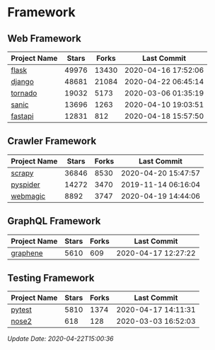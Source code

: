 # Framework

## Web Framework

| Project Name | Stars | Forks | Last Commit |
| ------------ | ----- | ----- | ----------- |
| [flask](https://github.com/pallets/flask) | 49976 | 13430 | 2020-04-16 17:52:06 |
| [django](https://github.com/django/django) | 48681 | 21084 | 2020-04-22 06:45:14 |
| [tornado](https://github.com/tornadoweb/tornado) | 19032 | 5173 | 2020-03-06 01:35:19 |
| [sanic](https://github.com/huge-success/sanic) | 13696 | 1263 | 2020-04-10 19:03:51 |
| [fastapi](https://github.com/tiangolo/fastapi) | 12831 | 812 | 2020-04-18 15:57:50 |

## Crawler Framework

| Project Name | Stars | Forks | Last Commit |
| ------------ | ----- | ----- | ----------- |
| [scrapy](https://github.com/scrapy/scrapy) | 36846 | 8530 | 2020-04-20 15:47:57 |
| [pyspider](https://github.com/binux/pyspider) | 14272 | 3470 | 2019-11-14 06:16:04 |
| [webmagic](https://github.com/code4craft/webmagic) | 8892 | 3747 | 2020-04-19 14:44:06 |

## GraphQL Framework

| Project Name | Stars | Forks | Last Commit |
| ------------ | ----- | ----- | ----------- |
| [graphene](https://github.com/graphql-python/graphene) | 5610 | 609 | 2020-04-17 12:27:22 |

## Testing Framework

| Project Name | Stars | Forks | Last Commit |
| ------------ | ----- | ----- | ----------- |
| [pytest](https://github.com/pytest-dev/pytest) | 5810 | 1374 | 2020-04-17 14:11:31 |
| [nose2](https://github.com/nose-devs/nose2) | 618 | 128 | 2020-03-03 16:52:03 |

*Update Date: 2020-04-22T15:00:36*